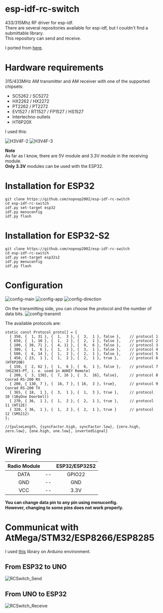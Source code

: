 # esp-idf-rc-switch
433/315Mhz RF driver for esp-idf.   
There are several repositories available for esp-idf, but I couldn't find a submittable library.   
This repository can send and receive.   

I ported from [here](https://github.com/sui77/rc-switch).

# Hardware requirements
315/433MHz AM transmitter and AM receiver with one of the supported chipsets:
- SC5262 / SC5272
- HX2262 / HX2272
- PT2262 / PT2272
- EV1527 / RT1527 / FP1527 / HS1527
- Intertechno outlets
- HT6P20X

I used this:

![H3V4F-2](https://user-images.githubusercontent.com/6020549/125154180-c36bdc00-e193-11eb-9e89-5934c2db7fae.JPG)
![H3V4F-3](https://user-images.githubusercontent.com/6020549/125154246-0ded5880-e194-11eb-974b-03232166ab12.JPG)

__Note__   
As far as I know, there are 5V module and 3.3V module in the receiving module.   
__Only 3.3V__ modules can be used with the ESP32.   


# Installation for ESP32
```
git clone https://github.com/nopnop2002/esp-idf-rc-switch
cd esp-idf-rc-switch
idf.py set-target esp32
idf.py menuconfig
idf.py flash
```

# Installation for ESP32-S2
```
git clone https://github.com/nopnop2002/esp-idf-rc-switch
cd esp-idf-rc-switch
idf.py set-target esp32s2
idf.py menuconfig
idf.py flash
```

# Configuration
![config-main](https://user-images.githubusercontent.com/6020549/125153763-fc568180-e190-11eb-89b4-1aea05542101.jpg)
![config-app](https://user-images.githubusercontent.com/6020549/125153764-fe204500-e190-11eb-9cbf-a56ab0faa0ce.jpg)
![config-direction](https://user-images.githubusercontent.com/6020549/125153778-12644200-e191-11eb-98c5-692739a1d6bc.jpg)

On the transmitting side, you can choose the protocol and the number of data bits.
![config-transmit](https://user-images.githubusercontent.com/6020549/125153790-260fa880-e191-11eb-873b-4b975af293d0.jpg)

The available protocols are:   
```
static const Protocol proto[] = {
  { 350, {  1, 31 }, {  1,  3 }, {  3,  1 }, false },    // protocol 1
  { 650, {  1, 10 }, {  1,  2 }, {  2,  1 }, false },    // protocol 2
  { 100, { 30, 71 }, {  4, 11 }, {  9,  6 }, false },    // protocol 3
  { 380, {  1,  6 }, {  1,  3 }, {  3,  1 }, false },    // protocol 4
  { 500, {  6, 14 }, {  1,  2 }, {  2,  1 }, false },    // protocol 5
  { 450, { 23,  1 }, {  1,  2 }, {  2,  1 }, true },     // protocol 6 (HT6P20B)
  { 150, {  2, 62 }, {  1,  6 }, {  6,  1 }, false },    // protocol 7 (HS2303-PT, i. e. used in AUKEY Remote)
  { 200, {  3, 130}, {  7, 16 }, {  3,  16}, false},     // protocol 8 Conrad RS-200 RX
  { 200, { 130, 7 }, {  16, 7 }, { 16,  3 }, true},      // protocol 9 Conrad RS-200 TX
  { 365, { 18,  1 }, {  3,  1 }, {  1,  3 }, true },     // protocol 10 (1ByOne Doorbell)
  { 270, { 36,  1 }, {  1,  2 }, {  2,  1 }, true },     // protocol 11 (HT12E)
  { 320, { 36,  1 }, {  1,  2 }, {  2,  1 }, true }      // protocol 12 (SM5212)
};

//{pulseLength, {syncFactor.high, syncFactor.low}, {zero.high, zero.low}, {one.high, one.low}, invertedSignal}
```

# Wirering

|Radio Module||ESP32/ESP32S2|
|:-:|:-:|:-:|
|DATA|--|GPIO22|
|GND|--|GND|
|VCC|--|3.3V|

__You can change data pin to any pin using menuconfig.__   
__However, changing to some pins does not work properly.__


# Communicat with AtMega/STM32/ESP8266/ESP8285
I used [this](https://github.com/sui77/rc-switch) library on Arduino environment.

## From ESP32 to UNO
![RCSwitch_Send](https://user-images.githubusercontent.com/6020549/125153827-5d7e5500-e191-11eb-8db9-accd41302b1f.jpg)

## From UNO to ESP32

![RCSwitch_Receive](https://user-images.githubusercontent.com/6020549/125153829-60794580-e191-11eb-952e-65635b412ca8.jpg)

